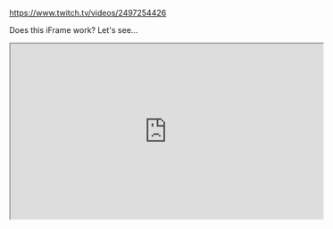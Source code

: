 https://www.twitch.tv/videos/2497254426

Does this iFrame work? Let's see...

<iframe width="560" height="315" src="https://www.twitch.tv/videos/2497254426"></iframe>